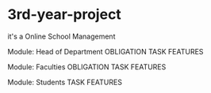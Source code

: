# 3rd-year-project
it's a Online School Management

Module: Head of Department
OBLIGATION
TASK
FEATURES

Module: Faculties
OBLIGATION
TASK
FEATURES

Module: Students
TASK
FEATURES
